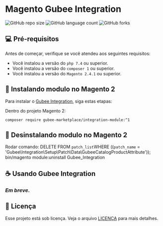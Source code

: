 # Magento Gubee Integration 

![GitHub repo size](https://img.shields.io/github/repo-size/maco-studios/gubee-integration?style=for-the-badge)
![GitHub language count](https://img.shields.io/github/languages/count/maco-studios/gubee-integration?style=for-the-badge)
![GitHub forks](https://img.shields.io/github/forks/maco-studios/gubee-integration?style=for-the-badge)


## 💻 Pré-requisitos

Antes de começar, verifique se você atendeu aos seguintes requisitos:

- Você instalou a versão  do `php 7.4` ou superior.
- Você instalou a versão  do `composer 1` ou superior.
- Você instalou a versão  do `Magento 2.4.1` ou superior.

## 🚀 Instalando modulo no Magento 2

Para instalar o [Gubee Integration](https://github.com/maco-studios/gubee-integration), siga estas etapas:

Dentro do projeto Magento 2:

```shell
composer require gubee-marketplace/integration-module:^1
```
## 🚀 Desinstalando modulo no Magento 2
Rodar comando: DELETE FROM `patch_list`WHERE ((`patch_name` = 'Gubee\Integration\Setup\Patch\Data\GubeeCatalogProductAttribute'));
bin/magento module:uninstall Gubee_Integration


## ☕ Usando Gubee Integration

### _Em breve._

## 📝 Licença

Esse projeto está sob licença. Veja o arquivo [LICENÇA](LICENSE.md) para mais detalhes.

